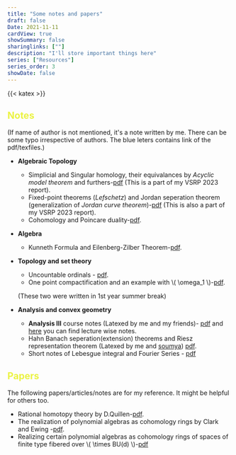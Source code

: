 ```yaml
---
title: "Some notes and papers"
draft: false
Date: 2021-11-11
cardView: true
showSummary: false
sharinglinks: [""]
description: "I'll store important things here"
series: ["Resources"]
series_order: 3
showDate: false
---
```


{{< katex >}}

## <span style="color: #EBF343;">Notes</span>


(If name of author is not mentioned, it's a note written by me. There can be some typo irrespective of authors. The blue leters contains link of the pdf/texfiles.)
 
- **Algebraic Topology**
   * Simplicial and Singular homology, their equivalances by *Acyclic model theorem* and furthers-[pdf](main.pdf) (This is a part of my VSRP 2023 report).
   * Fixed-point theorems (*Lefschetz*) and Jordan seperation theorem (generalization of *Jordan curve theorem*)-[pdf](fp-ord.pdf) (This is also a part of my VSRP 2023 report).
   * Cohomology and Poincare duality-[pdf](chompoin.pdf).
- **Algebra**
   * Kunneth Formula and Eilenberg-Zilber Theorem-[pdf](kunneth.pdf). 
- **Topology and set theory** 
  * Uncountable ordinals - [pdf](ordinalnumber.pdf).
  * One point compactification and an example with \\( \omega_1 \\)-[pdf](oneptcpt.pdf). 
  
  (These two were written in 1st year summer break)

- **Analysis and convex geometry**
  * **Analysis III** course notes (Latexed by me and my friends)- [pdf](https://awnathan1893.github.io/Analysis3_Notes/pdfs/Analysis-3.pdf) and [here](https://awnathan1893.github.io/Analysis3_Notes/) you can find lecture wise notes.
  * Hahn Banach seperation(extension) theorems and Riesz representation theorem  (Latexed by me and [soumya](https://omegasd18.github.io/)) [pdf](/content/resources/semsters/convex.pdf).
  * Short notes of Lebesgue integral and Fourier Series - [pdf](./funcINF.pdf)




## <span style="color: #EBF343;">Papers</span>
The following papers/articles/notes are for my reference. It might be helpful for others too.

- Rational homotopy theory by D.Quillen-[pdf](https://people.math.rochester.edu/faculty/doug/otherpapers/quillen-rational.pdf).
- The realization of polynomial algebras as cohomology rings by Clark and Ewing -[pdf](https://msp.org/pjm/1974/50-2/pjm-v50-n2-p07-s.pdf).
- Realizing certain polynomial algebras as cohomology rings of spaces of finite type fibered over \\( \times BU(d) \\)-[pdf](https://projecteuclid.org/journals/pacific-journal-of-mathematics/volume-126/issue-2/Realizing-certain-polynomial-algebras-as-cohomology-rings-of-spaces-of/pjm/1102699808.pdf)
